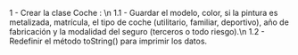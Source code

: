    1 - Crear la clase Coche : \n
   1.1 -  Guardar el modelo, color, si la pintura es metalizada, matrícula, el tipo de coche (utilitario,
          familiar, deportivo), año de fabricación y la modalidad del seguro (terceros o todo riesgo).\n
   1.2 -  Redefinir el método toString() para imprimir los datos.